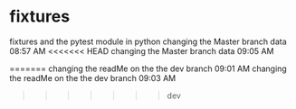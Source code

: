 # fixtures
fixtures and the pytest module in python
changing the Master branch data 08:57 AM
<<<<<<< HEAD
changing the Master branch data 09:05 AM

=======
changing the readMe on the the dev branch 09:01 AM
changing the readMe on the the dev branch 09:03 AM 
>>>>>>> dev
